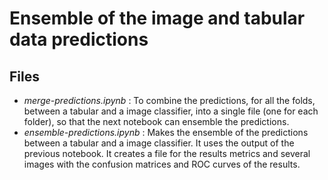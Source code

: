 # Ensemble of the image and tabular data predictions

## Files

- *merge-predictions.ipynb* : To combine the predictions, for all the folds, between a tabular and a image classifier, into a single file (one for each folder), so that the next notebook can ensemble the predictions.
- *ensemble-predictions.ipynb* : Makes the ensemble of the predictions between a tabular and a image classifier. It uses the output of the previous notebook. It creates a file for the results metrics and several images with the confusion matrices and ROC curves of the results.